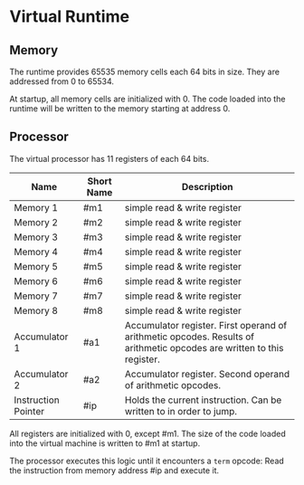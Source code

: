 # Virtual Runtime

## Memory

The runtime provides 65535 memory cells each 64 bits in size. They are addressed from 0 to 65534.

At startup, all memory cells are initialized with 0. The code loaded into the runtime will be written
to the memory starting at address 0.

## Processor

The virtual processor has 11 registers of each 64 bits.

|Name               |Short Name|Description                 |
|-------------------|----------|----------------------------|
|Memory 1           |#m1       |simple read & write register|
|Memory 2           |#m2       |simple read & write register|
|Memory 3           |#m3       |simple read & write register|
|Memory 4           |#m4       |simple read & write register|
|Memory 5           |#m5       |simple read & write register|
|Memory 6           |#m6       |simple read & write register|
|Memory 7           |#m7       |simple read & write register|
|Memory 8           |#m8       |simple read & write register|
|Accumulator 1      |#a1       |Accumulator register. First operand of arithmetic opcodes. Results of arithmetic opcodes are written to this register.|
|Accumulator 2      |#a2       |Accumulator register. Second operand of arithmetic opcodes.|
|Instruction Pointer|#ip       |Holds the current instruction. Can be written to in order to jump.|

All registers are initialized with 0, except #m1. The size of the code loaded into the virtual machine
is written to #m1 at startup.

The processor executes this logic until it encounters a `term` opcode:
Read the instruction from memory address #ip and execute it.